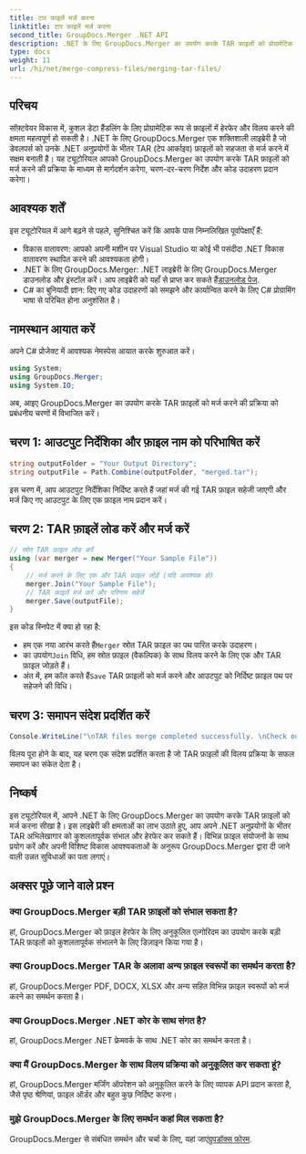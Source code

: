 ```yaml
---
title: टार फ़ाइलें मर्ज करना
linktitle: टार फ़ाइलें मर्ज करना
second_title: GroupDocs.Merger .NET API
description: .NET के लिए GroupDocs.Merger का उपयोग करके TAR फ़ाइलों को प्रोग्रामेटिक रूप से मर्ज करना सीखें। टीएआर अभिलेखागार को कुशलतापूर्वक संभालने के लिए हमारी चरण-दर-चरण मार्गदर्शिका का पालन करें।
type: docs
weight: 11
url: /hi/net/merge-compress-files/merging-tar-files/
---
```

## परिचय
सॉफ़्टवेयर विकास में, कुशल डेटा हैंडलिंग के लिए प्रोग्रामेटिक रूप से फ़ाइलों में हेरफेर और विलय करने की क्षमता महत्वपूर्ण हो सकती है। .NET के लिए GroupDocs.Merger एक शक्तिशाली लाइब्रेरी है जो डेवलपर्स को उनके .NET अनुप्रयोगों के भीतर TAR (टेप आर्काइव) फ़ाइलों को सहजता से मर्ज करने में सक्षम बनाती है। यह ट्यूटोरियल आपको GroupDocs.Merger का उपयोग करके TAR फ़ाइलों को मर्ज करने की प्रक्रिया के माध्यम से मार्गदर्शन करेगा, चरण-दर-चरण निर्देश और कोड उदाहरण प्रदान करेगा।
## आवश्यक शर्तें
इस ट्यूटोरियल में आगे बढ़ने से पहले, सुनिश्चित करें कि आपके पास निम्नलिखित पूर्वापेक्षाएँ हैं:
- विकास वातावरण: आपको अपनी मशीन पर Visual Studio या कोई भी पसंदीदा .NET विकास वातावरण स्थापित करने की आवश्यकता होगी।
-  .NET के लिए GroupDocs.Merger: .NET लाइब्रेरी के लिए GroupDocs.Merger डाउनलोड और इंस्टॉल करें। आप लाइब्रेरी को यहाँ से प्राप्त कर सकते हैं[डाउनलोड पेज](https://releases.groupdocs.com/merger/net/).
- C# का बुनियादी ज्ञान: दिए गए कोड उदाहरणों को समझने और कार्यान्वित करने के लिए C# प्रोग्रामिंग भाषा से परिचित होना अनुशंसित है।

## नामस्थान आयात करें
अपने C# प्रोजेक्ट में आवश्यक नेमस्पेस आयात करके शुरुआत करें।

```csharp
using System; 
using GroupDocs.Merger;
using System.IO;
```

अब, आइए GroupDocs.Merger का उपयोग करके TAR फ़ाइलों को मर्ज करने की प्रक्रिया को प्रबंधनीय चरणों में विभाजित करें।
## चरण 1: आउटपुट निर्देशिका और फ़ाइल नाम को परिभाषित करें
```csharp
string outputFolder = "Your Output Directory";
string outputFile = Path.Combine(outputFolder, "merged.tar");
```
इस चरण में, आप आउटपुट निर्देशिका निर्दिष्ट करते हैं जहां मर्ज की गई TAR फ़ाइल सहेजी जाएगी और मर्ज किए गए आउटपुट के लिए एक फ़ाइल नाम प्रदान करें।
## चरण 2: TAR फ़ाइलें लोड करें और मर्ज करें
```csharp
// स्रोत TAR फ़ाइल लोड करें
using (var merger = new Merger("Your Sample File"))
{
    // मर्ज करने के लिए एक और TAR फ़ाइल जोड़ें (यदि आवश्यक हो)
    merger.Join("Your Sample File");
    // TAR फ़ाइलें मर्ज करें और परिणाम सहेजें
    merger.Save(outputFile);
}
```
इस कोड स्निपेट में क्या हो रहा है:
-  हम एक नया आरंभ करते हैं`Merger` स्रोत TAR फ़ाइल का पथ पारित करके उदाहरण।
-  का उपयोग`Join` विधि, हम स्रोत फ़ाइल (वैकल्पिक) के साथ विलय करने के लिए एक और TAR फ़ाइल जोड़ते हैं।
-  अंत में, हम कॉल करते हैं`Save` TAR फ़ाइलों को मर्ज करने और आउटपुट को निर्दिष्ट फ़ाइल पथ पर सहेजने की विधि।
## चरण 3: समापन संदेश प्रदर्शित करें
```csharp
Console.WriteLine("\nTAR files merge completed successfully. \nCheck output in {0}", outputFolder);
```
विलय पूरा होने के बाद, यह चरण एक संदेश प्रदर्शित करता है जो TAR फ़ाइलों की विलय प्रक्रिया के सफल समापन का संकेत देता है।

## निष्कर्ष
इस ट्यूटोरियल में, आपने .NET के लिए GroupDocs.Merger का उपयोग करके TAR फ़ाइलों को मर्ज करना सीखा है। इस लाइब्रेरी की क्षमताओं का लाभ उठाते हुए, आप अपने .NET अनुप्रयोगों के भीतर TAR अभिलेखागार को कुशलतापूर्वक संभाल और हेरफेर कर सकते हैं। विभिन्न फ़ाइल संयोजनों के साथ प्रयोग करें और अपनी विशिष्ट विकास आवश्यकताओं के अनुरूप GroupDocs.Merger द्वारा दी जाने वाली उन्नत सुविधाओं का पता लगाएं।

## अक्सर पूछे जाने वाले प्रश्न
### क्या GroupDocs.Merger बड़ी TAR फ़ाइलों को संभाल सकता है?
हां, GroupDocs.Merger को फ़ाइल हेरफेर के लिए अनुकूलित एल्गोरिदम का उपयोग करके बड़ी TAR फ़ाइलों को कुशलतापूर्वक संभालने के लिए डिज़ाइन किया गया है।
### क्या GroupDocs.Merger TAR के अलावा अन्य फ़ाइल स्वरूपों का समर्थन करता है?
हां, GroupDocs.Merger PDF, DOCX, XLSX और अन्य सहित विभिन्न फ़ाइल स्वरूपों को मर्ज करने का समर्थन करता है।
### क्या GroupDocs.Merger .NET कोर के साथ संगत है?
हां, GroupDocs.Merger .NET फ्रेमवर्क के साथ .NET कोर का समर्थन करता है।
### क्या मैं GroupDocs.Merger के साथ विलय प्रक्रिया को अनुकूलित कर सकता हूं?
हां, GroupDocs.Merger मर्जिंग ऑपरेशन को अनुकूलित करने के लिए व्यापक API प्रदान करता है, जैसे पृष्ठ श्रेणियां, फ़ाइल ऑर्डर और बहुत कुछ निर्दिष्ट करना।
### मुझे GroupDocs.Merger के लिए समर्थन कहां मिल सकता है?
 GroupDocs.Merger से संबंधित समर्थन और चर्चा के लिए, यहां जाएं[ग्रुपडॉक्स फोरम](https://forum.groupdocs.com/c/merger/32).